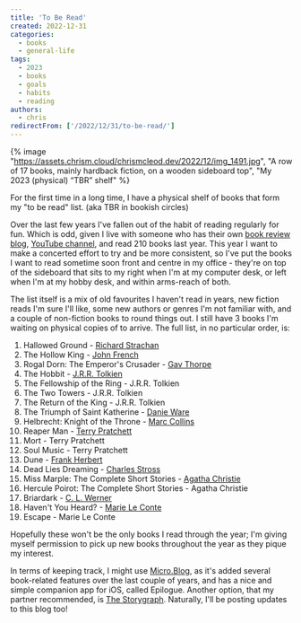 ```yaml
---
title: 'To Be Read'
created: 2022-12-31
categories:
  - books
  - general-life
tags:
  - 2023
  - books
  - goals
  - habits
  - reading
authors:
  - chris
redirectFrom: ['/2022/12/31/to-be-read/']
---
```


{% image "https://assets.chrism.cloud/chrismcleod.dev/2022/12/img_1491.jpg", "A row of 17 books, mainly hardback fiction, on a wooden sideboard top", "My 2023 (physical) “TBR” shelf" %}

For the first time in a long time, I have a physical shelf of books that form my "to be read" list. (aka TBR in bookish circles)

Over the last few years I've fallen out of the habit of reading regularly for fun. Which is odd, given I live with someone who has their own [book review blog](https://kapowskireads.com), [YouTube channel](https://www.youtube.com/@KapowskiReads), and read 210 books last year. This year I want to make a concerted effort to try and be more consistent, so I've put the books I want to read sometime soon front and centre in my office - they're on top of the sideboard that sits to my right when I'm at my computer desk, or left when I'm at my hobby desk, and within arms-reach of both.

The list itself is a mix of old favourites I haven't read in years, new fiction reads I'm sure I'll like, some new authors or genres I'm not familiar with, and a couple of non-fiction books to round things out. I still have 3 books I'm waiting on physical copies of to arrive. The full list, in no particular order, is:

1. Hallowed Ground - [Richard Strachan](https://www.goodreads.com/author/show/2823087.Richard_Strachan)
2. The Hollow King - [John French](https://www.john-french.com/)
3. Rogal Dorn: The Emperor's Crusader - [Gav Thorpe](https://gavthorpe.co.uk/)
4. The Hobbit - [J.R.R. Tolkien](https://www.tolkienestate.com/)
5. The Fellowship of the Ring - J.R.R. Tolkien
6. The Two Towers - J.R.R. Tolkien
7. The Return of the King - J.R.R. Tolkien
8. The Triumph of Saint Katherine - [Danie Ware](https://www.goodreads.com/author/show/5782588.Danie_Ware)
9. Helbrecht: Knight of the Throne - [Marc Collins](https://www.goodreads.com/malkydel)
10. Reaper Man - [Terry Pratchett](https://www.terrypratchettbooks.com/)
11. Mort - Terry Pratchett
12. Soul Music - Terry Pratchett
13. Dune - [Frank Herbert](https://www.goodreads.com/author/show/58.Frank_Herbert)
14. Dead Lies Dreaming - [Charles Stross](https://www.antipope.org/charlie/)
15. Miss Marple: The Complete Short Stories - [Agatha Christie](https://www.agathachristie.com/)
16. Hercule Poirot: The Complete Short Stories - Agatha Christie
17. Briardark - [C. L. Werner](http://www.vermintime.com/)
18. Haven't You Heard? - [Marie Le Conte](https://marieleconte.tumblr.com/)
19. Escape - Marie Le Conte

Hopefully these won't be the only books I read through the year; I'm giving myself permission to pick up new books throughout the year as they pique my interest.

In terms of keeping track, I might use [Micro.Blog](https://micro.blog), as it's added several book-related features over the last couple of years, and has a nice and simple companion app for iOS, called Epilogue. Another option, that my partner recommended, is [The Storygraph](https://app.thestorygraph.com/profile/mrkapowski). Naturally, I'll be posting updates to this blog too!
